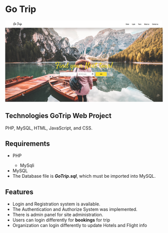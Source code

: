 # Go Trip

![alt text](https://github.com/Bhavik-Ardeshna/Go-Trip/blob/main/static/img/GoTrip.png)

## Technologies GoTrip Web Project
PHP, MySQL, HTML, JavaScript, and CSS.

## Requirements

  <ul>
  <li>PHP </li>
      <ul>
        <li>MySqli </li>
      </ul>
    <li>MySQL </li>
  <li>The Database file is <b><em>GoTrip.sql</em></b>, which must be imported into MySQL. </li>
  </ul>
  
## Features

<ul>
  <li>Login and Registration system is available. </li>
  <li>The Authentication and Authorize System was implemented. </li>
  <li>There is admin panel for site administration. </li>
  <li>Users can login differently for <b>bookings</b> for trip</li>
  <li>Organization can login differently to update Hotels and Flight info</li>
  
</ul>
